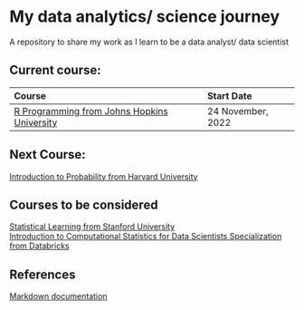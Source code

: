 # My data analytics/ science journey

A repository to share my work as I learn to be a data analyst/ data scientist 

## Current course: ##
| Course  | Start Date |
| :---    | :---       | 
| [R Programming from Johns Hopkins University](https://www.coursera.org/learn/r-programming)  | 24 November, 2022  |


## Next Course: ##
[Introduction to Probability from Harvard University](https://www.edx.org/course/introduction-to-probability)

## Courses to be considered ## 
[Statistical Learning from Stanford University](https://www.edx.org/course/statistical-learning)\
[Introduction to Computational Statistics for Data Scientists Specialization from Databricks](https://www.coursera.org/specializations/compstats)

## References ##
[Markdown documentation](https://docs.github.com/en/get-started/writing-on-github/getting-started-with-writing-and-formatting-on-github/basic-writing-and-formatting-syntax)
